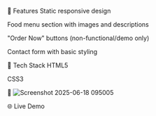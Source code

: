 🔧 Features
Static responsive design

Food menu section with images and descriptions

"Order Now" buttons (non-functional/demo only)

Contact form with basic styling

🚀 Tech Stack
HTML5

CSS3

📸 ![Screenshot 2025-06-18 095005](https://github.com/user-attachments/assets/f2ce242b-31d2-47b1-927a-59d30bbd7be0)

🌐 Live Demo
